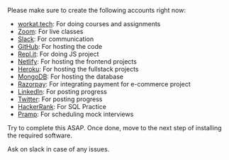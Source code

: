 Please make sure to create the following accounts right now:
- [workat.tech](http://workat.tech/login): For doing courses and assignments
- [Zoom](https://zoom.us/signup): For live classes
- [Slack](https://sdebootcamp.slack.com/): For communication
- [GitHub](https://github.com/join): For hosting the code
- [Repl.it](https://repl.it/login): For doing JS project
- [Netlify](https://app.netlify.com): For hosting the frontend projects
- [Heroku](https://id.heroku.com/login): For hosting the fullstack projects
- [MongoDB](https://account.mongodb.com/account/login): For hosting the database
- [Razorpay](https://rzp.io/i/XDT0nxvRUU): For integrating payment for e-commerce project
- [LinkedIn](https://www.linkedin.com/login): For posting progress
- [Twitter](https://twitter.com): For posting progress
- [HackerRank](https://www.hackerrank.com/auth/login): For SQL Practice
- [Pramp](https://www.pramp.com/#/sign-in): For scheduling mock interviews

Try to complete this ASAP. Once done, move to the next step of installing the required software.

Ask on slack in case of any issues.

